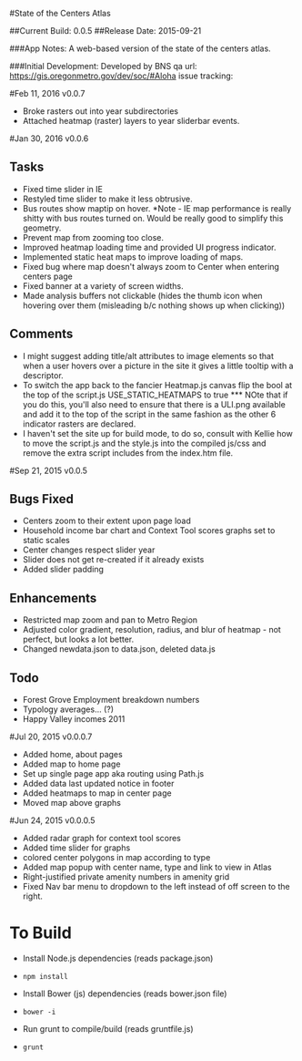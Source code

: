 #State of the Centers Atlas

##Current Build: 0.0.5
##Release Date: 2015-09-21

###App Notes:
A web-based version of the state of the centers atlas.

###Initial Development: 
	Developed by BNS
	qa url: https://gis.oregonmetro.gov/dev/soc/#Aloha
	issue tracking: 


#Feb 11, 2016 v0.0.7

* Broke rasters out into year subdirectories
* Attached heatmap (raster) layers to year sliderbar events.

#Jan 30, 2016 v0.0.6
## Tasks

* Fixed time slider in IE
* Restyled time slider to make it less obtrusive.
* Bus routes show maptip on hover.  *Note - IE map performance is really shitty with bus routes turned on.  Would be really good to simplify this geometry.
* Prevent map from zooming too close.
* Improved heatmap loading time and provided UI progress indicator.
* Implemented static heat maps to improve loading of maps.
* Fixed bug where map doesn't always zoom to Center when entering centers page 
* Fixed banner at a variety of screen widths. 
* Made analysis buffers not clickable (hides the thumb icon when hovering over them (misleading b/c nothing shows up when clicking))

## Comments

* I might suggest adding title/alt attributes to image elements so that when a user hovers over a picture in the site it gives a little tooltip with a descriptor.
* To switch the app back to the fancier Heatmap.js canvas flip the bool at the top of the script.js USE_STATIC_HEATMAPS to true *** NOte that if you do this, you'll also need to ensure that there is a ULI.png available and add it to the top of the script in the same fashion as the other 6 indicator rasters are declared.
* I haven't set the site up for build mode, to do so, consult with Kellie how to move the script.js and the style.js into the compiled js/css and remove the extra script includes from the index.htm file.

#Sep 21, 2015 v0.0.5

## Bugs Fixed
- Centers zoom to their extent upon page load
- Household income bar chart and Context Tool scores graphs set to static scales
- Center changes respect slider year
- Slider does not get re-created if it already exists
- Added slider padding

## Enhancements
- Restricted map zoom and pan to Metro Region
- Adjusted color gradient, resolution, radius, and blur of heatmap - not perfect, but looks a lot better.
- Changed newdata.json to data.json, deleted data.js

## Todo
- Forest Grove Employment breakdown numbers
- Typology averages... (?)
- Happy Valley incomes 2011

#Jul 20, 2015 v0.0.0.7

- Added home, about pages
- Added map to home page
- Set up single page app aka routing using Path.js
- Added data last updated notice in footer
- Added heatmaps to map in center page
- Moved map above graphs


#Jun 24, 2015 v0.0.0.5

- Added radar graph for context tool scores
- Added time slider for graphs
- colored center polygons in map according to type
- Added map popup with center name, type and link to view in Atlas
- Right-justified private amenity numbers in amenity grid
- Fixed Nav bar menu to dropdown to the left instead of off screen to the right.

# To Build

* Install Node.js dependencies (reads package.json)
* `npm install `

* Install Bower (js) dependencies (reads bower.json file)
* `bower -i`

* Run grunt to compile/build (reads gruntfile.js)
* `grunt`
